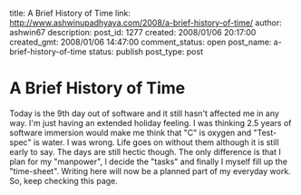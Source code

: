 title: A Brief History of Time
link: http://www.ashwinupadhyaya.com/2008/a-brief-history-of-time/
author: ashwin67
description: 
post_id: 1277
created: 2008/01/06 20:17:00
created_gmt: 2008/01/06 14:47:00
comment_status: open
post_name: a-brief-history-of-time
status: publish
post_type: post

# A Brief History of Time

Today is the 9th day out of software and it still hasn't affected me in any way. I'm just having an extended holiday feeling. I was thinking 2.5 years of software immersion would make me think that "C" is oxygen and "Test-spec" is water. I was wrong. Life goes on without them although it is still early to say. The days are still hectic though. The only difference is that I plan for my "manpower", I decide the "tasks" and finally I myself fill up the "time-sheet". Writing here will now be a planned part of my everyday work. So, keep checking this page.